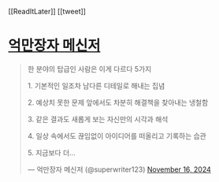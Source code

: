 [[ReadItLater]] [[tweet]]

# [억만장자 메신저](https://twitter.com/superwriter123/status/1857788734042960228)

> 한 분야의 탑급인 사람은 이게 다르다 5가지  
>   
> 1\. 기본적인 일조차 남다른 디테일로 해내는 집념  
>   
> 2\. 예상치 못한 문제 앞에서도 차분히 해결책을 찾아내는 냉철함  
>   
> 3\. 같은 결과도 새롭게 보는 자신만의 시각과 해석  
>   
> 4\. 일상 속에서도 끊임없이 아이디어를 떠올리고 기록하는 습관  
>   
> 5\. 지금보다 더…
> 
> — 억만장자 메신저 (@superwriter123) [November 16, 2024](https://twitter.com/superwriter123/status/1857788734042960228?ref_src=twsrc%5Etfw)